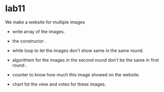 # lab11

We make a website for multiple images 

- write array of the images.

- the constructor .

- while loop to let the images don't show same in the same round.

- algorithem for the images in the second round don't be the same in first round .

- counter to know how much this image showed on the website.

- chart fot the view and votes for these images.